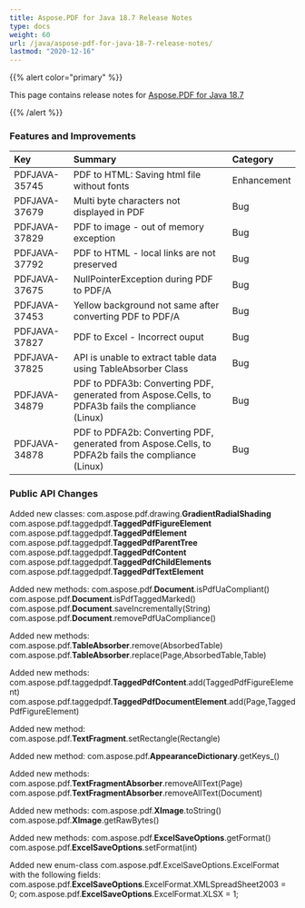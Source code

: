 ```yaml
---
title: Aspose.PDF for Java 18.7 Release Notes
type: docs
weight: 60
url: /java/aspose-pdf-for-java-18-7-release-notes/
lastmod: "2020-12-16"
---
```


{{% alert color="primary" %}} 

This page contains release notes for [Aspose.PDF for Java 18.7](https://repository.aspose.com/webapp/#/artifacts/browse/tree/General/repo/com/aspose/aspose-pdf/18.7)

{{% /alert %}} 
### **Features and Improvements**

|**Key**|**Summary**|**Category**|
| :- | :- | :- |
|PDFJAVA-35745|PDF to HTML: Saving html file without fonts|Enhancement|
|PDFJAVA-37679|Multi byte characters not displayed in PDF|Bug|
|PDFJAVA-37829|PDF to image - out of memory exception|Bug|
|PDFJAVA-37792|PDF to HTML - local links are not preserved|Bug|
|PDFJAVA-37675|NullPointerException during PDF to PDF/A|Bug|
|PDFJAVA-37453|Yellow background not same after converting PDF to PDF/A|Bug|
|PDFJAVA-37827|PDF to Excel - Incorrect ouput|Bug|
|PDFJAVA-37825|API is unable to extract table data using TableAbsorber Class|Bug|
|PDFJAVA-34879|PDF to PDFA3b: Converting PDF, generated from Aspose.Cells, to PDFA3b fails the compliance (Linux)|Bug|
|PDFJAVA-34878|PDF to PDFA2b: Converting PDF, generated from Aspose.Cells, to PDFA2b fails the compliance (Linux)|Bug|
### **Public API Changes**
Added new classes:
com.aspose.pdf.drawing.**GradientRadialShading** 
com.aspose.pdf.taggedpdf.**TaggedPdfFigureElement** 
com.aspose.pdf.taggedpdf.**TaggedPdfElement** 
com.aspose.pdf.taggedpdf.**TaggedPdfParentTree** 
com.aspose.pdf.taggedpdf.**TaggedPdfContent** 
com.aspose.pdf.taggedpdf.**TaggedPdfChildElements** 
com.aspose.pdf.taggedpdf.**TaggedPdfTextElement**

Added new methods:
com.aspose.pdf.**Document**.isPdfUaCompliant()
com.aspose.pdf.**Document**.isPdfTaggedMarked()
com.aspose.pdf.**Document**.saveIncrementally(String)
com.aspose.pdf.**Document**.removePdfUaCompliance()

Added new methods:
com.aspose.pdf.**TableAbsorber**.remove(AbsorbedTable)
com.aspose.pdf.**TableAbsorber**.replace(Page,AbsorbedTable,Table)

Added new methods:
com.aspose.pdf.taggedpdf.**TaggedPdfContent**.add(TaggedPdfFigureElement)
com.aspose.pdf.taggedpdf.**TaggedPdfDocumentElement**.add(Page,TaggedPdfFigureElement)

Added new method:
com.aspose.pdf.**TextFragment**.setRectangle(Rectangle)

Added new method:
com.aspose.pdf.**AppearanceDictionary**.getKeys_()

Added new methods:
com.aspose.pdf.**TextFragmentAbsorber**.removeAllText(Page)
com.aspose.pdf.**TextFragmentAbsorber**.removeAllText(Document)

Added new methods:
com.aspose.pdf.**XImage**.toString()
com.aspose.pdf.**XImage**.getRawBytes()

Added new methods:
com.aspose.pdf.**ExcelSaveOptions**.getFormat()
com.aspose.pdf.**ExcelSaveOptions**.setFormat(int)

Added new enum-class com.aspose.pdf.ExcelSaveOptions.ExcelFormat with the following fields:
com.aspose.pdf.**ExcelSaveOptions**.ExcelFormat.XMLSpreadSheet2003 = 0;
com.aspose.pdf.**ExcelSaveOptions**.ExcelFormat.XLSX = 1;
